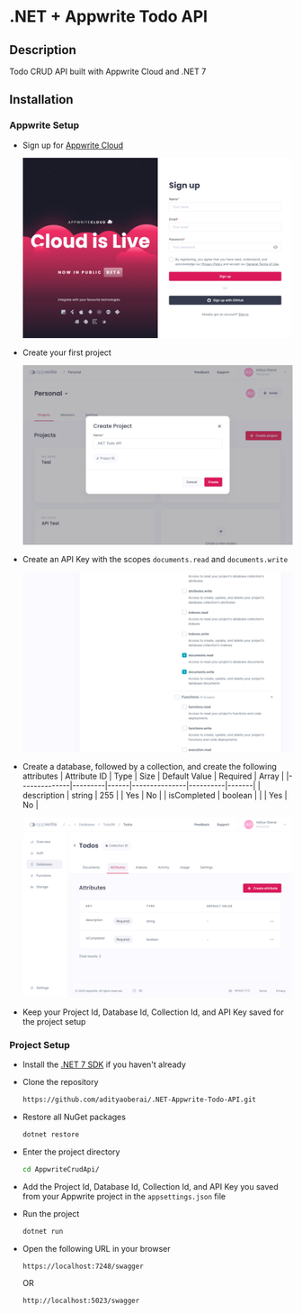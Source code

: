 # .NET + Appwrite Todo API

## Description

Todo CRUD API built with Appwrite Cloud and .NET 7

## Installation

### Appwrite Setup

- Sign up for [Appwrite Cloud](https://cloud.appwrite.io/register)

  ![Register for Appwrite Cloud](./Images/RegisterAppwriteCloud.png)

- Create your first project

  ![Create a project](./Images/CreateNewProject.png)

- Create an API Key with the scopes `documents.read` and `documents.write`

  ![API Key scopes](./Images/APIKeyScopes.png)

- Create a database, followed by a collection, and create the following attributes
    | Attribute ID | Type    | Size | Default Value | Required | Array |
    |--------------|---------|------|---------------|----------|-------|
    | description  | string  | 255  |               | Yes      | No    |
    | isCompleted  | boolean |      |               | Yes      | No    |

    ![Collection attributes](./Images/DatabaseAttributes.png)
  
- Keep your Project Id, Database Id, Collection Id, and API Key saved for the project setup

### Project Setup

- Install the [.NET 7 SDK](https://dotnet.microsoft.com/en-us/download) if you haven't already

- Clone the repository
  ```sh
  https://github.com/adityaoberai/.NET-Appwrite-Todo-API.git
  ```
- Restore all NuGet packages
  ```sh
  dotnet restore
  ```
- Enter the project directory
  ```sh
  cd AppwriteCrudApi/
  ```
- Add the Project Id, Database Id, Collection Id, and API Key you saved from your Appwrite project in the `appsettings.json` file

- Run the project
  ```sh
  dotnet run
  ```
- Open the following URL in your browser
  ```
  https://localhost:7248/swagger
  ```
  
  OR

  ```
  http://localhost:5023/swagger
  ```
